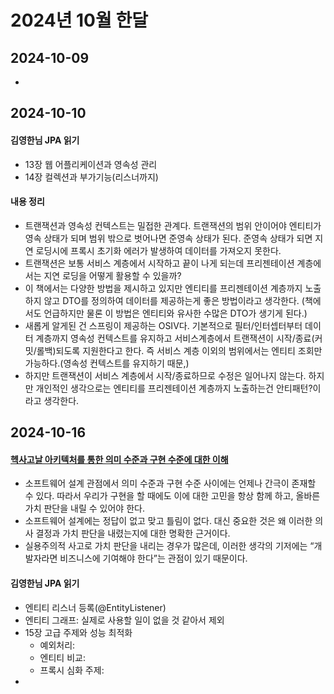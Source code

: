 # 2024년 10월 한달

## 2024-10-09
-

## 2024-10-10
#### 김영한님 JPA 읽기
- 13장 웹 어플리케이션과 영속성 관리
- 14장 컬렉션과 부가기능(리스너까지)
#### 내용 정리
- 트랜잭션과 영속성 컨텍스트는 밀접한 관계다. 트랜잭션의 범위 안이어야 엔티티가 영속 상태가 되며 범위 밖으로 벗어나면 준영속 상태가 된다. 준영속 상태가 되면 지연 로딩시에 프록시 초기화 에러가 발생하여 데이터를 가져오지 못한다.
- 트랜잭션은 보통 서비스 계층에서 시작하고 끝이 나게 되는데 프리젠테이션 계층에서는 지연 로딩을 어떻게 활용할 수 있을까?
- 이 책에서는 다양한 방법을 제시하고 있지만 엔티티를 프리젠테이션 계층까지 노출하지 않고 DTO를 정의하여 데이터를 제공하는게 좋은 방법이라고 생각한다. (책에서도 언급하지만 물론 이 방법은 엔티티와 유사한 수많은 DTO가 생기게 된다.)
- 새롭게 알게된 건 스프링이 제공하는 OSIV다. 기본적으로 필터/인터셉터부터 데이터 계층까지 영속성 컨텍스트를 유지하고 서비스계층에서 트랜잭션이 시작/종료(커밋/롤백)되도록 지원한다고 한다. 즉 서비스 계층 이외의 범위에서는 엔티티 조회만 가능하다.(영속성 컨텍스트를 유지하기 때문,)
- 하지만 트랜잭션이 서비스 계층에서 시작/종료하므로 수정은 일어나지 않는다. 하지만 개인적인 생각으로는 엔티티를 프리젠테이션 계층까지 노출하는건 안티패턴?이라고 생각한다.

## 2024-10-16
#### [헥사고날 아키텍처를 통한 의미 수준과 구현 수준에 대한 이해](https://mangkyu.tistory.com/396)
- 소프트웨어 설계 관점에서 의미 수준과 구현 수준 사이에는 언제나 간극이 존재할 수 있다. 따라서 우리가 구현을 할 때에도 이에 대한 고민을 항상 함께 하고, 올바른 가치 판단을 내릴 수 있어야 한다.
- 소프트웨어 설계에는 정답이 없고 맞고 틀림이 없다. 대신 중요한 것은 왜 이러한 의사 결정과 가치 판단을 내렸는지에 대한 명확한 근거이다.
- 실용주의적 사고로 가치 판단을 내리는 경우가 많은데, 이러한 생각의 기저에는 “개발자라면 비즈니스에 기여해야 한다”는 관점이 있기 때문이다.
#### 김영한님 JPA 읽기
- 엔티티 리스너 등록(@EntityListener)
- 엔티티 그래프: 실제로 사용할 일이 없을 것 같아서 제외
- 15장 고급 주제와 성능 최적화
  - 예외처리: 
  - 엔티티 비교: 
  - 프록시 심화 주제: 
- 
